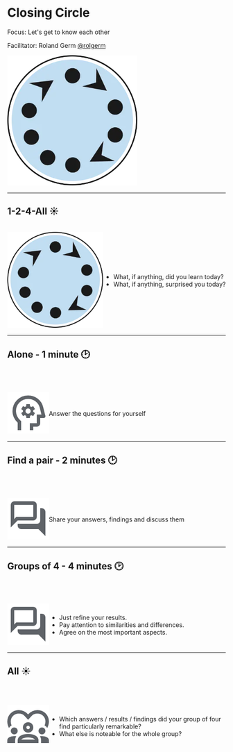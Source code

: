 # Closing Circle

Focus: Let's get to know each other

Facilitator: Roland Germ [@rolgerm](https://x.com/rolgerm)

<!-- Closing Retro 17:00 17:30 -->

![images/124A-Rand.png](./images/124A-Rand.png)

---

## 1-2-4-All ☀️
<br>
<div style="display: flex; align-items: center; justify-content: flex-start;">
  <div style="flex: 1;" >
    <img src="./images/124A-Rand.png" />
  </div>
  <div style="text-align: left;">
    <ul>
        <li>What, if anything, did you learn today?</li>
        <li>What, if anything, surprised you today?</li>
    </ul>
  </div>
</div>

---

## Alone - 1 minute 🕑
<br><br>

<div style="display: flex; align-items: center; justify-content: center;">
  <div >
    <img src="./images/think.png" />
  </div>
  <div style="flex: 1; text-align: left;">
    Answer the questions for yourself
  </div>
</div>

---

## Find a pair - 2 minutes 🕑
<br><br>

<div style="display: flex; align-items: center; justify-content: center;">
  <div >
    <img src="./images/forum.png" />
  </div>
  <div style="flex: 1;">
    Share your answers, findings and discuss them
  </div>
</div>

---

## Groups of 4 - 4 minutes 🕑
<br><br>

<div style="display: flex; align-items: center; justify-content: center;">
  <div >
    <img src="./images/forum.png" />
  </div>
  <div style="flex: 1">
    <ul>
        <li>Just refine your results.</li>
        <li>Pay attention to similarities and differences.</li>
        <li>Agree on the most important aspects.</li>
    </ul>
  </div>
</div>

---

## All ☀️
<br><br>

<div style="display: flex; align-items: center; justify-content: center;">
  <div >
      <img src="./images/diversity.png" />
  </div>
  <div style="flex: 1;">
    <ul>
        <li>Which answers / results / findings did your group of four find particularly remarkable?</li>
        <li>What else is noteable for the whole group?</li>
    </ul>
  </div>
</div>

